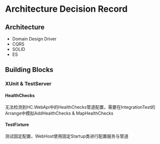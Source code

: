 # Architecture Decision Record
## Architecture
- Domain Design Driver
- CQRS
- SOLID
- ES

## Building Blocks
### XUnit & TestServer
#### HealthChecks
无法检测到HC.WebApi中的HealthChecks管道配置，需要在IntegrationTest的Arrange中模拟AddHealthChecks & MapHealthChecks
#### TestFixture
测试固定配置，WebHost使用固定Startup类进行配置服务与管道